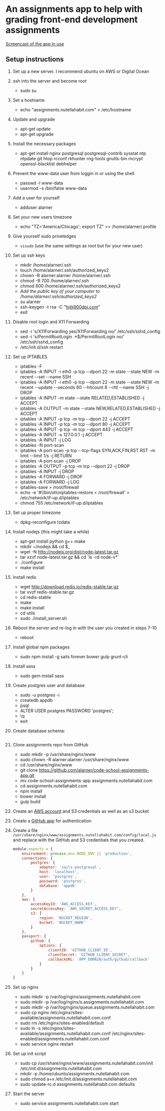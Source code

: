 # An assignments app to help with grading front-end development assignments

[Screencast of the app in use](https://vimeo.com/123043554)


## Setup instructions

1. Set up a new server. I recommend ubuntu on AWS or Digital Ocean
2. ssh into the server and become root
	* sudo su
3. Set a hostname
	* echo "assignments.nutellahabit.com" > /etc/hostname
4. Update and upgrade
	* apt-get update
	* apt-get upgrade
5. Install the necessary packages
	* apt-get install nginx postgresql postgresql-contrib sysstat ntp ntpdate git htop rcconf rkhunter rng-tools gnutls-bin mcrypt openssl-blacklist debhelper
6. Prevent the www-data user from loggin in or using the shell
	* passwd -l www-data
	* usermod -s /bin/false www-data
7. Add a user for yourself
	* adduser alarner
8. Set your new users timezone
	* echo "TZ='America/Chicago'; export TZ" >> /home/alarner/.profile
9. Give yourself sudo priveledges
	* `visudo` (use the same settings as root but for your new user)
10. Set up ssh keys
	* mkdir /home/alarner/.ssh
	* touch /home/alarner/.ssh/authorized_keys2
	* chown -R alarner:alarner /home/alarner/.ssh
	* chmod -R 700 /home/alarner/.ssh
	* chmod 600 /home/alarner/.ssh/authorized_keys2
	* *Add the public key of your computer to /home/alarner/.ssh/authorized_keys2*
	* su alarner
	* ssh-keygen -t rsa -C "hi@900dpi.com"
	* exit
11. Disable root login and X11 Forwarding
	* sed -i 's/X11Forwarding yes/X11Forwarding no/' /etc/ssh/sshd_config
	* sed -i 's/PermitRootLogin .*$/PermitRootLogin no/' /etc/ssh/sshd_config
	* /etc/init.d/ssh restart
12. Set up IPTABLES
	* iptables -F
	* iptables -A INPUT -i eth0 -p tcp --dport 22 -m state --state NEW -m recent --set --name SSH
	* iptables -A INPUT -i eth0 -p tcp --dport 22 -m state --state NEW -m recent --update --seconds 60 --hitcount 8 --rttl --name SSH -j DROP
	* iptables -A INPUT -m state --state RELATED,ESTABLISHED -j ACCEPT
	* iptables -A OUTPUT -m state --state NEW,RELATED,ESTABLISHED -j ACCEPT
	* iptables -A INPUT -p tcp -m tcp --dport 22 -j ACCEPT
	* iptables -A INPUT -p tcp -m tcp --dport 80 -j ACCEPT
	* iptables -A INPUT -p tcp -m tcp --dport 443 -j ACCEPT
	* iptables -A INPUT -s 127.0.0.1 -j ACCEPT
	* iptables -A INPUT -j LOG
	* iptables -N port-scan
	* iptables -A port-scan -p tcp --tcp-flags SYN,ACK,FIN,RST RST -m limit --limit 1/s -j RETURN
	* iptables -A port-scan -j DROP
	* iptables -A OUTPUT -p tcp -m tcp --dport 22 -j DROP
	* iptables -A INPUT -j DROP
	* iptables -A FORWARD -j DROP
	* iptables -A FORWARD -j LOG
	* iptables-save > /root/firewall
	* echo -e '#!/bin/sh\niptables-restore < /root/firewall' > /etc/network/if-up.d/iptables
	* chmod 755 /etc/network/if-up.d/iptables
13. Set up proper timezone
	* dpkg-reconfigure tzdata
14. Install nodejs (this might take a while)
	* apt-get install python g++ make
	* mkdir ~/nodejs && cd $_
	* wget -N http://nodejs.org/dist/node-latest.tar.gz
	* tar xzvf node-latest.tar.gz && cd \`ls -rd node-v*\`
	* ./configure
	* make install
15. Install redis
	* wget http://download.redis.io/redis-stable.tar.gz
	* tar xvzf redis-stable.tar.gz
	* cd redis-stable
	* make
	* make install
	* cd utils
	* sudo ./install_server.sh
16. Reboot the server and re-log in with the user you created in steps 7-10
	* reboot
17. Install global npm packages
	* sudo npm install -g sails forever bower gulp grunt-cli
18. Install sass
	* sudo gem install sass
19. Create postgres user and database
	* sudo -u postgres -i
	* createdb appdb
	* psql
	* ALTER USER postgres PASSWORD 'postgres';
	* \q
	* exit
20. Create database schema:

	```
	```

20. Clone assignments repo from GitHub
	* sudo mkdir -p /usr/share/nginx/www
	* sudo chown -R alarner:alarner /usr/share/nginx/www
	* cd /usr/share/nginx/www
	* git clone https://github.com/alarner/code-school-assignments-app.git
	* mv code-school-assignments-app assignments.nutellahabit.com
	* cd assignments.nutellahabit.com
	* npm install
	* bower install
	* gulp build
21. Create an [AWS account](http://aws.amazon.com/) and S3 credentials as well as an s3 bucket
22. Create a [GitHub app](https://github.com/settings/developers) for authentication
23. Create a file `/usr/share/nginx/www/assignments.nutellahabit.com/config/local.js` and replace with the GitHub and S3 credentials that you created.

	```js
	module.exports = {
		environment: process.env.NODE_ENV || 'production',
		connections: {
			postgres: {
				adapter: 'sails-postgresql',
				host: 'localhost',
				user: 'postgres',
				password: 'postgres',
				database: 'appdb'
			}
		},
		aws: {
			accessKeyId: 'AWS_ACCESS_KEY',
			secretAccessKey: 'AWS_SECRET_ACCESS_KEY',
			s3: {
				region: 'BUCKET_REGION',
				bucket: 'BUCKET_NAME'
			}
		},
		passport: {
			github: {
				options: {
					clientID: 'GITHUB_CLIENT_ID',
					clientSecret: 'GITHUB_CLIENT_SECRET',
					callbackURL: 'APP_DOMAIN/auth/github/callback'
				}
			}
		}
	}
	```

24. Set up nginx
	* sudo mkdir -p /var/log/nginx/assignments.nutellahabit.com
	* sudo mkdir -p /var/log/nginx/s.assignments.nutellahabit.com
	* sudo mkdir -p /var/log/nginx/queue.assignments.nutellahabit.com
	* sudo cp nginx /etc/nginx/sites-available/assignments.nutellahabit.com.conf
	* sudo rm /etc/nginx/sites-enabled/default
	* sudo ln -s /etc/nginx/sites-available/assignments.nutellahabit.com.conf /etc/nginx/sites-enabled/assignments.nutellahabit.com.conf
	* sudo service nginx restart
25. Set up init script
	* sudo cp /usr/share/nginx/www/assignments.nutellahabit.com/init /etc/init.d/assignments.nutellahabit.com
	* mkdir -p /home/ubuntu/assignments.nutellahabit.com
	* sudo chmod a+x /etc/init.d/assignments.nutellahabit.com
	* sudo update-rc.d assignments.nutellahabit.com defaults
26. Start the server
	* sudo service assignments.nutellahabit.com start
